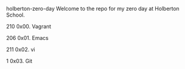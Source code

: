 holberton-zero-day
Welcome to the repo for my zero day at Holberton School.

210 0x00. Vagrant

206 0x01. Emacs

211 0x02. vi

1 0x03. Git
